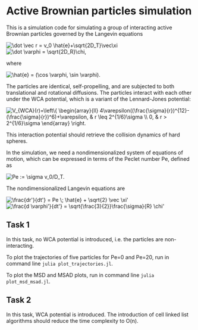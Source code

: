 # Active Brownian particles simulation

This is a simulation code for simulating a group of interacting active Brownian particles governed by the Langevin equations

<img src="https://latex.codecogs.com/svg.image?\dot&space;\vec&space;r&space;=&space;v_0&space;\hat{e}&plus;\sqrt{2D_T}\vec\xi&space;" title="\dot \vec r = v_0 \hat{e}+\sqrt{2D_T}\vec\xi " />
<img src="https://latex.codecogs.com/svg.image?\dot&space;\varphi&space;=&space;\sqrt{2D_R}\chi," title="\dot \varphi = \sqrt{2D_R}\chi," />

where

<img src="https://latex.codecogs.com/svg.image?\hat{e}&space;=&space;(\cos&space;\varphi,&space;\sin&space;\varphi)" title="\hat{e} = (\cos \varphi, \sin \varphi)" />. 

The particles are identical, self-propelling, and are subjected to both translational and rotational diffusions. The particles interact with each other under the WCA potential, which is a variant of the Lennard-Jones potential:

<img src="https://latex.codecogs.com/svg.image?&space;&space;&space;&space;V_{WCA}(r)=\left\{&space;&space;&space;&space;&space;&space;&space;&space;&space;&space;&space;&space;&space;&space;&space;&space;\begin{array}{ll}&space;&space;&space;&space;&space;&space;&space;&space;&space;&space;&space;&space;&space;&space;&space;&space;&space;&space;4\varepsilon((\frac{\sigma}{r})^{12}-(\frac{\sigma}{r})^6)&plus;\varepsilon,&space;&&space;r&space;\leq&space;2^{1/6}\sigma&space;\\&space;&space;&space;&space;&space;&space;&space;&space;&space;&space;&space;&space;&space;&space;&space;&space;&space;0,&space;&&space;r&space;>&space;2^{1/6}\sigma&space;&space;&space;&space;&space;&space;&space;&space;&space;&space;&space;&space;&space;&space;&space;&space;\end{array}&space;&space;&space;&space;&space;&space;&space;&space;&space;&space;&space;&space;&space;&space;\right." title=" V_{WCA}(r)=\left\{ \begin{array}{ll} 4\varepsilon((\frac{\sigma}{r})^{12}-(\frac{\sigma}{r})^6)+\varepsilon, & r \leq 2^{1/6}\sigma \\ 0, & r > 2^{1/6}\sigma \end{array} \right." />

This interaction potential should retrieve the collision dynamics of hard spheres. 

In the simulation, we need a nondimensionalized system of equations of motion, which can be expressed in terms of the Peclet number Pe, defined as

<img src="https://latex.codecogs.com/svg.image?Pe&space;:=&space;\sigma&space;v_0/D_T." title="Pe := \sigma v_0/D_T." />

The nondimensionalized Langevin equations are

<img src="https://latex.codecogs.com/svg.image?\frac{dr'}{dt'}&space;=&space;Pe&space;\;&space;\hat{e}&space;&plus;&space;\sqrt{2}&space;\vec&space;\xi'" title="\frac{dr'}{dt'} = Pe \; \hat{e} + \sqrt{2} \vec \xi'" />
<img src="https://latex.codecogs.com/svg.image?\frac{d&space;\varphi'}{dt'}&space;=&space;\sqrt{\frac{3}{2}}\frac{\sigma}{R}&space;\chi'&space;" title="\frac{d \varphi'}{dt'} = \sqrt{\frac{3}{2}}\frac{\sigma}{R} \chi' " />


## Task 1

In this task, no WCA potential is introduced, i.e. the particles are non-interacting. 

To plot the trajectories of five particles for Pe=0 and Pe=20, run in command line `julia plot_trajectories.jl`.

To plot the MSD and MSAD plots, run in command line `julia plot_msd_msad.jl`.

## Task 2

In this task, WCA potential is introduced. The introduction of cell linked list algorithms should reduce the time complexity to O(n).
